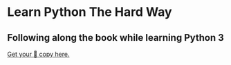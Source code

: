 # Learn Python The Hard Way

## Following along the book while learning Python 3

[Get your :book: copy here.](https://learnpythonthehardway.org/book/)